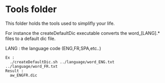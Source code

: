 # Tools folder

This folder holds the tools used to simplifly your life.

For instance the createDefaultDic executable converts the word_[LANG].* files to a default dic file.

LANG : the language code (ENG,FR,SPA,etc..)

```
Ex :
  ./createDefaultDic.sh ../language/word_ENG.txt ../language/word_FR.txt
Result :
  aw_ENGFR.dic
```
